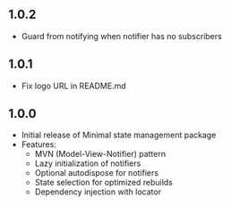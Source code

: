 ## 1.0.2

* Guard from notifying when notifier has no subscribers

## 1.0.1

* Fix logo URL in README.md

## 1.0.0

* Initial release of Minimal state management package
* Features:
  * MVN (Model-View-Notifier) pattern
  * Lazy initialization of notifiers
  * Optional autodispose for notifiers
  * State selection for optimized rebuilds
  * Dependency injection with locator
